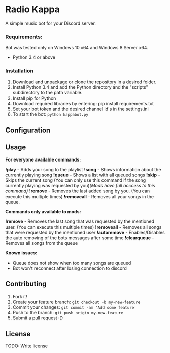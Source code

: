 # Radio Kappa

A simple music bot for your Discord server.


### Requirements:

Bot was tested only on Windows 10 x64 and Windows 8 Server x64.

- Python 3.4 or above

### Installation

1. Download and unpackage or clone the repository in a desired folder.
2. Install Python 3.4 and add the Python directory and the "scripts" subdirectory to the path variable.
3. Install pip for Python
4. Download required libraries by entering: pip install requirements.txt
5. Set your bot token and the desired channel id's in the settings.ini
6. To start the bot: `python kappabot.py`


## Configuration

## Usage

__**For everyone available commands:**__

**!play** <youtube link or song name>     -    Adds your song to the playlist
**!song**                                 -    Shows information about the currently playing song
**!queue**                                -    Shows a list with all queued songs
**!skip**                                 -    Skips the current song (You can only use this command if the song currently playing was requested by you)*(Mods have full acccess to this command)*
**!remove**                               -    Removes the last added song by you. (You can execute this multiple times)
**!removeall**                            -    Removes all your songs in the queue.

__**Commands only available to mods:**__

**!remove** <user mention>                -    Removes the last song that was requested by the mentioned user. (You can execute this multiple times)
**!removeall** <user mention>             -    Removes all songs that were requested by the mentioned user
**!autoremove** <true or false>           -    Enables/Disables the auto removing of the bots messages after some time
**!clearqueue**                           -    Removes all songs from the queue


__**Known issues:**__
- Queue does not show when too many songs are queued
- Bot won't reconnect after losing connection to discord



## Contributing

1. Fork it!
2. Create your feature branch: `git checkout -b my-new-feature`
3. Commit your changes: `git commit -am 'Add some feature'`
4. Push to the branch: `git push origin my-new-feature`
5. Submit a pull request :D


## License

TODO: Write license